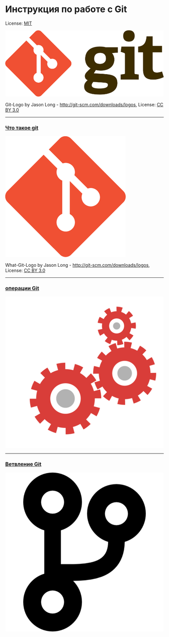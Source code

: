 # Инструкция по работе с Git

License: [MIT](./License.md)

![Git-logo](./assets/Git-Logo.png)

Git-Logo by Jason Long - http://git-scm.com/downloads/logos, License: [CC BY 3.0](https://creativecommons.org/licenses/by/3.0/)

---
### [**Что такое git**](./What-Git.md)
[![klic-please](./assets/What-Git-Logo.png)](./What-Git)

What-Git-Logo by Jason Long - http://git-scm.com/downloads/logos, License: [CC BY 3.0](https://creativecommons.org/licenses/by/3.0/)

---
### [**операции Git**](./operations-git/Git-operanions.md)
[![klic-gear](./assets/Gear.png)](./operations-git/Git-operations.md)

---
### [**Ветвление Git**](./Branch-git/Git-branch.md)
[![klic-branch](./assets/branching.png)](./Branch-git/Git-branch.md)